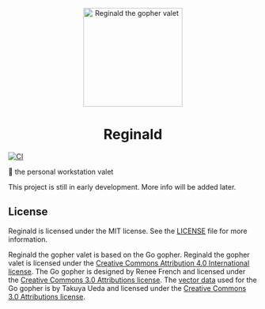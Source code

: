 <p align="center">
  <picture>
    <source media="(prefers-color-scheme: dark)" srcset="https://github.com/anttikivi/reginald/blob/main/.github/reginald-gray-suit.svg?raw=true">
    <source media="(prefers-color-scheme: light)" srcset="https://github.com/anttikivi/reginald/blob/main/.github/reginald-black-suit.svg?raw=true">
    <img alt="Reginald the gopher valet" src="https://github.com/anttikivi/reginald/blob/main/.github/reginald-black-suit.svg?raw=true" width="200" style="max-width: 100%;">
  </picture>
</p>

<h1 align="center">
  Reginald
</h1>

[![CI](https://github.com/anttikivi/reginald/actions/workflows/ci.yml/badge.svg)](https://github.com/anttikivi/reginald/actions/workflows/ci.yml)

👔 the personal workstation valet

This project is still in early development. More info will be added later.

## License

Reginald is licensed under the MIT license. See the [LICENSE](LICENSE) file for
more information.

Reginald the gopher valet is based on the Go gopher. Reginald the gopher valet
is licensed under the
[Creative Commons Attribution 4.0 International license](https://creativecommons.org/licenses/by/4.0/).
The Go gopher is designed by Renee French and licensed under the
[Creative Commons 3.0 Attributions license](https://creativecommons.org/licenses/by/3.0/deed.en).
The [vector data](https://github.com/golang-samples/gopher-vector) used for the
Go gopher is by Takuya Ueda and licensed under the
[Creative Commons 3.0 Attributions license](https://creativecommons.org/licenses/by/3.0/deed.en).
